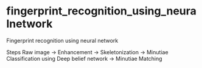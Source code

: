 # fingerprint_recognition_using_neuralnetwork
Fingerprint recognition using neural network

Steps
Raw image -> Enhancement -> Skeletonization -> Minutiae Classification using Deep belief network -> Minutiae Matching


